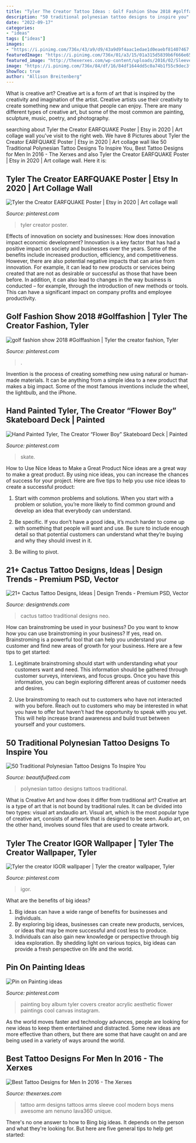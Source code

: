 ```yaml
---
title: "Tyler The Creator Tattoo Ideas : Golf Fashion Show 2018 #golffashion"
description: "50 traditional polynesian tattoo designs to inspire you"
date: "2022-09-17"
categories:
- "ideas"
tags: ["ideas"]
images:
- "https://i.pinimg.com/736x/43/a9/d9/43a9d9f4aac1edae1d0eaebf81407467.jpg"
featuredImage: "https://i.pinimg.com/736x/01/a3/15/01a315d5839b6f666e65ab80556ea800.jpg"
featured_image: "http://thexerxes.com/wp-content/uploads/2016/02/Sleeve-Tattoo-Designs-for-Men-Arms.jpg"
image: "https://i.pinimg.com/736x/84/df/16/84df1644dd5c0a74b1f55c9dec3f324e.jpg"
ShowToc: true
author: "Allison Breitenberg"
---
```



What is creative art?
Creative art is a form of art that is inspired by the creativity and imagination of the artist. Creative artists use their creativity to create something new and unique that people can enjoy. There are many different types of creative art, but some of the most common are painting, sculpture, music, poetry, and photography.

	

		
searching about Tyler the Creator EARFQUAKE Poster | Etsy in 2020 | Art collage wall you've visit to the right web. We have 8 Pictures about Tyler the Creator EARFQUAKE Poster | Etsy in 2020 | Art collage wall like 50 Traditional Polynesian Tattoo Designs To Inspire You, Best Tattoo Designs for Men In 2016 - The Xerxes and also Tyler the Creator EARFQUAKE Poster | Etsy in 2020 | Art collage wall. Here it is:
		
    
## Tyler The Creator EARFQUAKE Poster | Etsy In 2020 | Art Collage Wall

<img loading=lazy src="https://i.pinimg.com/736x/76/73/58/76735805db084a95edf49c33439b7825.jpg" onerror="this.onerror=null;this.src='https://tse4.mm.bing.net/th?id=OIP.QjgyoH6KXVA6fGwuW3ULlwHaKL&amp;pid=15.1';" alt="Tyler the Creator EARFQUAKE Poster | Etsy in 2020 | Art collage wall">

_Source: pinterest.com_

>tyler creator poster. 

	

Effects of innovation on society and businesses: How does innovation impact economic development?
Innovation is a key factor that has had a positive impact on society and businesses over the years. Some of the benefits include increased production, efficiency, and competitiveness. However, there are also potential negative impacts that can arise from innovation. For example, it can lead to new products or services being created that are not as desirable or successful as those that have been before. In addition, it can also lead to changes in the way business is conducted – for example, through the introduction of new methods or tools. This can have a significant impact on company profits and employee productivity.

    
## Golf Fashion Show 2018 #Golffashion | Tyler The Creator Fashion, Tyler

<img loading=lazy src="https://i.pinimg.com/736x/43/a9/d9/43a9d9f4aac1edae1d0eaebf81407467.jpg" onerror="this.onerror=null;this.src='https://tse2.mm.bing.net/th?id=OIP.QB_cQPrds66Ty2zfMuV9zgHaJQ&amp;pid=15.1';" alt="golf fashion show 2018 #Golffashion | Tyler the creator fashion, Tyler">

_Source: pinterest.com_

>. 

	

Invention is the process of creating something new using natural or human-made materials. It can be anything from a simple idea to a new product that makes a big impact. Some of the most famous inventions include the wheel, the lightbulb, and the iPhone.

    
## Hand Painted Tyler, The Creator “Flower Boy” Skateboard Deck | Painted

<img loading=lazy src="https://i.pinimg.com/736x/84/df/16/84df1644dd5c0a74b1f55c9dec3f324e.jpg" onerror="this.onerror=null;this.src='https://tse3.mm.bing.net/th?id=OIP.7SPpcaYj0rNnFf4r05GHJAHaKd&amp;pid=15.1';" alt="Hand Painted Tyler, The Creator “Flower Boy” Skateboard Deck | Painted">

_Source: pinterest.com_

>skate. 

	

How to Use Nice Ideas to Make a Great Product
Nice ideas are a great way to make a great product. By using nice ideas, you can increase the chances of success for your project. Here are five tips to help you use nice ideas to create a successful product:
1. Start with common problems and solutions. When you start with a problem or solution, you’re more likely to find common ground and develop an idea that everybody can understand.

2. Be specific. If you don’t have a good idea, it’s much harder to come up with something that people will want and use. Be sure to include enough detail so that potential customers can understand what they’re buying and why they should invest in it.

3. Be willing to pivot.

    
## 21+ Cactus Tattoo Designs, Ideas | Design Trends - Premium PSD, Vector

<img loading=lazy src="https://images.designtrends.com/wp-content/uploads/2016/08/19171506/Shining-Cactus-Tattoo.jpg" onerror="this.onerror=null;this.src='https://tse3.mm.bing.net/th?id=OIP.0_vN0fBJFRTp2DNTj-x6uAHaJQ&amp;pid=15.1';" alt="21+ Cactus Tattoo Designs, Ideas | Design Trends - Premium PSD, Vector">

_Source: designtrends.com_

>cactus tattoo traditional designs neo. 

	

How can brainstroming be used in your business?
Do you want to know how you can use brainstroming in your business? If yes, read on. Brainstroming is a powerful tool that can help you understand your customer and find new areas of growth for your business. Here are a few tips to get started:
1. Legitimate brainstroming should start with understanding what your customers want and need. This information should be gathered through customer surveys, interviews, and focus groups. Once you have this information, you can begin exploring different areas of customer needs and desires.

2. Use brainstroming to reach out to customers who have not interacted with you before. Reach out to customers who may be interested in what you have to offer but haven’t had the opportunity to speak with you yet. This will help increase brand awareness and build trust between yourself and your customers.


    
## 50 Traditional Polynesian Tattoo Designs To Inspire You

<img loading=lazy src="http://www.beautifulfeed.com/wp-content/uploads/2018/09/Polynesian-Tattoos-8.jpg" onerror="this.onerror=null;this.src='https://tse2.mm.bing.net/th?id=OIP.-J6DyXDU6tzbtsZ-aBqxCwHaJ4&amp;pid=15.1';" alt="50 Traditional Polynesian Tattoo Designs To Inspire You">

_Source: beautifulfeed.com_

>polynesian tattoo designs tattoos traditional. 

	

What is Creative Art and how does it differ from traditional art?
Creative art is a type of art that is not bound by traditional rules. It can be divided into two types: visual art andaudio art. Visual art, which is the most popular type of creative art, consists of artwork that is designed to be seen. Audio art, on the other hand, involves sound files that are used to create artwork.

    
## Tyler The Creator IGOR Wallpaper | Tyler The Creator Wallpaper, Tyler

<img loading=lazy src="https://i.pinimg.com/736x/66/bf/73/66bf739e66d614912abb413cab676106.jpg" onerror="this.onerror=null;this.src='https://tse4.mm.bing.net/th?id=OIP.9e8orgP-4bjLqLHg6bqeGQHaNL&amp;pid=15.1';" alt="Tyler the creator IGOR wallpaper | Tyler the creator wallpaper, Tyler">

_Source: pinterest.com_

>igor. 

	

What are the benefits of big ideas?
1. Big ideas can have a wide range of benefits for businesses and individuals. 
2. By exploring big ideas, businesses can create new products, services, or ideas that may be more successful and cost less to produce. 
3. Individuals can also gain new knowledge or perspective through big idea exploration. By shedding light on various topics, big ideas can provide a fresh perspective on life and the world.

    
## Pin On Painting Ideas

<img loading=lazy src="https://i.pinimg.com/736x/01/a3/15/01a315d5839b6f666e65ab80556ea800.jpg" onerror="this.onerror=null;this.src='https://tse3.mm.bing.net/th?id=OIP.8Cya2LBi1O12qS7nlDYeKgHaHa&amp;pid=15.1';" alt="Pin on Painting ideas">

_Source: pinterest.com_

>painting boy album tyler covers creator acrylic aesthetic flower paintings cool canvas instagram. 

	

As the world moves faster and technology advances, people are looking for new ideas to keep them entertained and distracted. Some new ideas are more effective than others, but there are some that have caught on and are being used in a variety of ways around the world.

    
## Best Tattoo Designs For Men In 2016 - The Xerxes

<img loading=lazy src="http://thexerxes.com/wp-content/uploads/2016/02/Sleeve-Tattoo-Designs-for-Men-Arms.jpg" onerror="this.onerror=null;this.src='https://tse3.mm.bing.net/th?id=OIP.lF9F0NaAvVmnI98Z2M3aRAHaOb&amp;pid=15.1';" alt="Best Tattoo Designs for Men In 2016 - The Xerxes">

_Source: thexerxes.com_

>tattoo arm designs tattoos arms sleeve cool modern boys mens awesome am nenuno lava360 unique. 

	

There's no one answer to how to Bing big ideas. It depends on the person and what they're looking for. But here are five general tips to help get started: 

